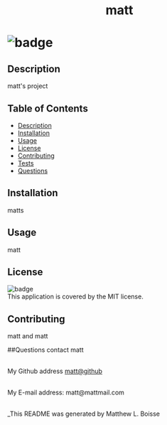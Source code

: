 
  <h1 align='center'>matt <h1/> 

  ![badge](https://img.shields.io/badge/license-MIT-brightgreen)<br />

  ## Description
  matt's project

  ## Table of Contents
  - [Description](#description)
  - [Installation](#installation)
  - [Usage](#usage)
  - [License](#license)
  - [Contributing](#contributing)
  - [Tests](#tests)
  - [Questions](#questions)
  
  ## Installation
  matts

  ## Usage
  matt

  ## License
  ![badge](https://img.shields.io/badge/license-MIT-brightgreen)
  <br />
  This application is covered by the MIT license. 

  ## Contributing
   matt and matt
   
  ##Questions 
  contact matt<br/>
  <br/>

  My Github address [matt@github](https://github.com/matt@github)<br />

  <br/>
  My E-mail address: matt@mattmail.com<br/><br/>

  _This README was generated by Matthew L. Boisse
  
  
